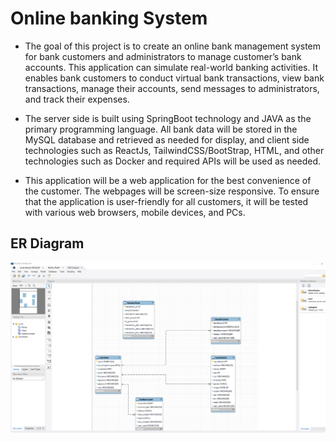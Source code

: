 # Online banking System

- The goal of this project is to create an online bank management system for bank customers and administrators to manage customer’s bank accounts. This application can simulate real-world banking activities. It enables bank customers to conduct virtual bank transactions, view bank transactions, manage their accounts, send messages to administrators, and track their expenses.

- The server side is built using SpringBoot technology and JAVA as the primary programming language. All bank data will be stored in the MySQL database and retrieved as needed for display, and client side technologies such as ReactJs, TailwindCSS/BootStrap, HTML, and other technologies such as Docker and required APIs will be used as needed.

- This application will be a web application for the best convenience of the customer. The webpages will be screen-size responsive. To ensure that the application is user-friendly for all customers, it will be tested with various web browsers, mobile devices, and PCs.

## ER Diagram

![erdiagram](./erdiagram/ER.png)
